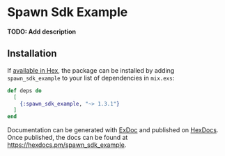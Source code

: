 # Spawn Sdk Example

**TODO: Add description**

## Installation

If [available in Hex](https://hex.pm/docs/publish), the package can be installed
by adding `spawn_sdk_example` to your list of dependencies in `mix.exs`:

```elixir
def deps do
  [
    {:spawn_sdk_example, "~> 1.3.1"}
  ]
end
```

Documentation can be generated with [ExDoc](https://github.com/elixir-lang/ex_doc)
and published on [HexDocs](https://hexdocs.pm). Once published, the docs can
be found at <https://hexdocs.pm/spawn_sdk_example>.
